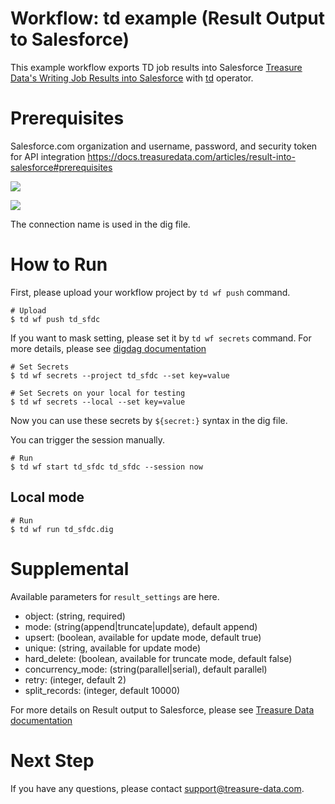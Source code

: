 # Workflow: td example (Result Output to Salesforce)

This example workflow exports TD job results into Salesforce [Treasure Data's Writing Job Results into Salesforce](https://docs.treasuredata.com/articles/result-into-salesforce) with [td](http://docs.digdag.io/operators/td.html) operator.

# Prerequisites

Salesforce.com organization and username, password, and security token for API integration
https://docs.treasuredata.com/articles/result-into-salesforce#prerequisites

![](https://t.gyazo.com/teams/treasure-data/0153ad6cb81d8a2ca71d3c55fe6c21e1.png)

![](https://t.gyazo.com/teams/treasure-data/66f7e0bd60707e80a80649ba92a22639.png)

The connection name is used in the dig file.

# How to Run

First, please upload your workflow project by `td wf push` command.

    # Upload
    $ td wf push td_sfdc

If you want to mask setting, please set it by `td wf secrets` command. For more details, please see [digdag documentation](http://docs.digdag.io/command_reference.html#secrets)

    # Set Secrets
    $ td wf secrets --project td_sfdc --set key=value

    # Set Secrets on your local for testing
    $ td wf secrets --local --set key=value

Now you can use these secrets by `${secret:}` syntax in the dig file.

You can trigger the session manually.

    # Run
    $ td wf start td_sfdc td_sfdc --session now

## Local mode

    # Run
    $ td wf run td_sfdc.dig

# Supplemental

Available parameters for `result_settings` are here.

- object: (string, required)
- mode: (string(append|truncate|update), default append)
- upsert: (boolean, available for update mode, default true)
- unique: (string, available for update mode)
- hard_delete: (boolean, available for truncate mode, default false)
- concurrency_mode: (string(parallel|serial), default parallel)
- retry: (integer, default 2)
- split_records: (integer, default 10000)

For more details on Result output to Salesforce, please see [Treasure Data documentation](https://docs.treasuredata.com/articles/result-into-salesforce)

# Next Step

If you have any questions, please contact support@treasure-data.com.

